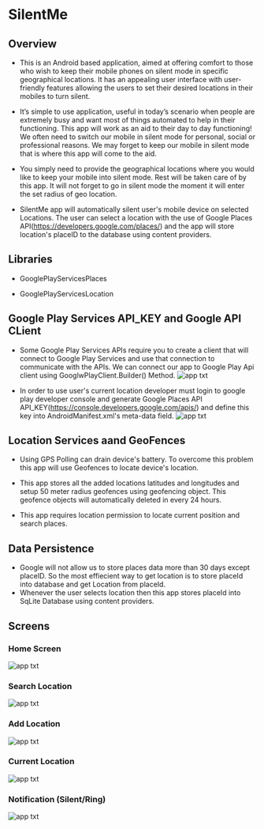 # SilentMe

## Overview
- This is an Android based application, aimed at offering comfort to those who wish to keep their mobile phones on silent mode in specific geographical locations. It has an appealing user interface with user-friendly features allowing the users to set their desired locations in their mobiles to turn silent.

- It’s simple to use application, useful in today’s scenario when people are extremely busy and want most of things automated to help in their functioning. This app will work as an aid to their day to day functioning! We often need to switch our mobile in silent mode for personal, social or professional reasons. We may forget to keep our mobile in silent mode that is where this app will come to the aid.

- You simply need to provide the geographical locations where you would like to keep your mobile into silent mode. Rest will be taken care of by this app. It will not forget to go in silent mode the moment it will enter the set radius of geo location.

- SilentMe app will automatically silent user's mobile device on selected Locations. The user can select a location with the use of Google Places API(https://developers.google.com/places/) and  the app will store location's placeID to the database using content providers.

## Libraries

- GooglePlayServicesPlaces

- GooglePlayServicesLocation


## Google Play Services API_KEY and Google API CLient

- Some Google Play Services APIs require you to create a client that will connect to Google Play Services and use that connection to communicate with the APIs. We can connect our app to Google Play Api client using GooglwPlayClient.Builder() Method.
![app txt](https://github.com/shahshail/SilentMe/blob/master/app/googlePlayApiClient.png)

- In order to use user's current location developer must login to google play developer console and generate Google Places API API_KEY(https://console.developers.google.com/apis/) and define this key into AndroidManifest.xml's meta-data field.
![app txt](https://github.com/shahshail/SilentMe/blob/master/app/api_key.png)

## Location Services aand GeoFences

- Using GPS Polling can drain device's battery. To overcome this problem this app will use Geofences to locate device's location.

- This app stores all the added locations latitudes and longitudes and setup 50 meter radius geofences using geofencing object. This geofence objects will automatically deleted in every 24 hours.

- This app requires location permission to locate current position and search places.

## Data Persistence

- Google will not allow us to store places data more than 30 days except placeID. So the most effiecient way to get location is to store placeId into database and get Location from placeId. 
- Whenever the user selects location then this app stores placeId into SqLite Database using content providers.

## Screens
### Home Screen
![app txt](https://github.com/shahshail/SilentMe/blob/master/home.png)

### Search Location
![app txt](https://github.com/shahshail/SilentMe/blob/master/search.png)

### Add Location
![app txt](https://github.com/shahshail/SilentMe/blob/master/result.png)

### Current Location
![app txt](https://github.com/shahshail/SilentMe/blob/master/map.png)

### Notification (Silent/Ring)
![app txt](https://github.com/shahshail/SilentMe/blob/master/noti.png)





